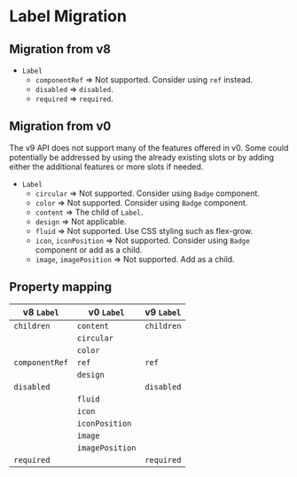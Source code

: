 # Label Migration

## Migration from v8

- `Label`
  - `componentRef` => Not supported. Consider using `ref` instead.
  - `disabled` => `disabled`.
  - `required` => `required`.

## Migration from v0

The v9 API does not support many of the features offered in v0. Some could potentially be addressed by using the already existing slots or by adding either the additional features or more slots if needed.

- `Label`
  - `circular` => Not supported. Consider using `Badge` component.
  - `color` => Not supported. Consider using `Badge` component.
  - `content` => The child of `Label`.
  - `design` => Not applicable.
  - `fluid` => Not supported. Use CSS styling such as flex-grow.
  - `icon`, `iconPosition` => Not supported. Consider using `Badge` component or add as a child.
  - `image`, `imagePosition` => Not supported. Add as a child.

## Property mapping

| v8 `Label`     | v0 `Label`      | v9 `Label` |
| -------------- | --------------- | ---------- |
| `children`     | `content`       | `children` |
|                | `circular`      |            |
|                | `color`         |            |
| `componentRef` | `ref`           | `ref`      |
|                | `design`        |            |
| `disabled`     |                 | `disabled` |
|                | `fluid`         |            |
|                | `icon`          |            |
|                | `iconPosition`  |            |
|                | `image`         |            |
|                | `imagePosition` |            |
| `required`     |                 | `required` |
